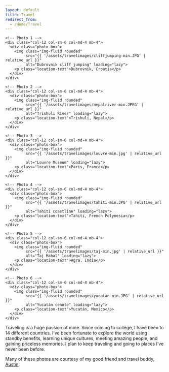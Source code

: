 ```yaml
---
layout: default
title: Travel
redirect_from:
  - /Home/Travel
---
```


<div class="container mt-5">
  <div class="row justify-content-center">

    <!-- Photo 1 -->
    <div class="col-12 col-sm-6 col-md-4 mb-4">
      <div class="photo-box">
        <img class="img-fluid rounded"
             src="{{ '/assets/travelimages/cliffjumping-min.JPG' | relative_url }}"
             alt="Dubrovnik cliff jumping" loading="lazy">
        <p class="location-text">Dubrovnik, Croatia</p>
      </div>
    </div>

    <!-- Photo 2 -->
    <div class="col-12 col-sm-6 col-md-4 mb-4">
      <div class="photo-box">
        <img class="img-fluid rounded"
             src="{{ '/assets/travelimages/nepalriver-min.JPEG' | relative_url }}"
             alt="Trishuli River" loading="lazy">
        <p class="location-text">Trishuli, Nepal</p>
      </div>
    </div>

    <!-- Photo 3 -->
    <div class="col-12 col-sm-6 col-md-4 mb-4">
      <div class="photo-box">
        <img class="img-fluid rounded"
             src="{{ '/assets/travelimages/louvre-min.jpg' | relative_url }}"
             alt="Louvre Museum" loading="lazy">
        <p class="location-text">Paris, France</p>
      </div>
    </div>

    <!-- Photo 4 -->
    <div class="col-12 col-sm-6 col-md-4 mb-4">
      <div class="photo-box">
        <img class="img-fluid rounded"
             src="{{ '/assets/travelimages/tahiti-min.JPG' | relative_url }}"
             alt="Tahiti coastline" loading="lazy">
        <p class="location-text">Tahiti, French Polynesia</p>
      </div>
    </div>

    <!-- Photo 5 -->
    <div class="col-12 col-sm-6 col-md-4 mb-4">
      <div class="photo-box">
        <img class="img-fluid rounded"
             src="{{ '/assets/travelimages/taj-min.jpg' | relative_url }}"
             alt="Taj Mahal" loading="lazy">
        <p class="location-text">Agra, India</p>
      </div>
    </div>

    <!-- Photo 6 -->
    <div class="col-12 col-sm-6 col-md-4 mb-4">
      <div class="photo-box">
        <img class="img-fluid rounded"
             src="{{ '/assets/travelimages/yucatan-min.JPG' | relative_url }}"
             alt="Yucatán cenote" loading="lazy">
        <p class="location-text">Yucatán, Mexico</p>
      </div>
    </div>

  </div>
</div>

<div class="text-center mt-4">
  <p>
    Traveling is a huge passion of mine. Since coming to college, I have been to 14 different countries.
    I’ve been fortunate to explore the world using standby benefits, learning unique cultures, meeting
    amazing people, and gaining priceless memories. I plan to keep traveling and going to places I’ve
    never been before.
  </p>
  <p>
    Many of these photos are courtesy of my good friend and travel buddy,
    <a href="https://www.abglobalized.com/">Austin</a>.
  </p>
</div>
